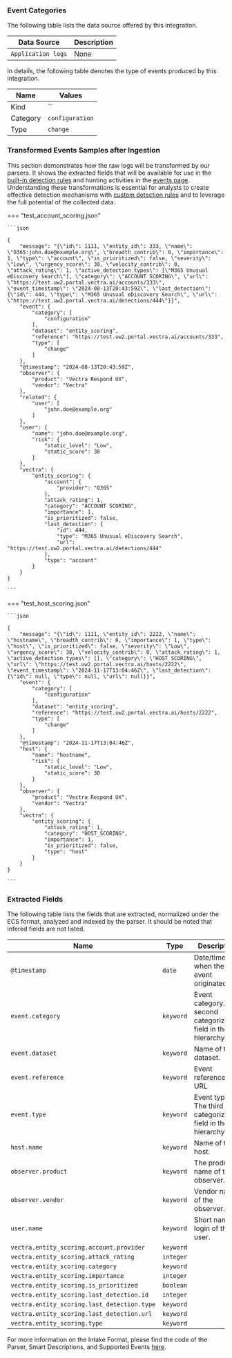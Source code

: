 
### Event Categories


The following table lists the data source offered by this integration.

| Data Source | Description                          |
| ----------- | ------------------------------------ |
| `Application logs` | None |





In details, the following table denotes the type of events produced by this integration.

| Name | Values |
| ---- | ------ |
| Kind | `` |
| Category | `configuration` |
| Type | `change` |




### Transformed Events Samples after Ingestion

This section demonstrates how the raw logs will be transformed by our parsers. It shows the extracted fields that will be available for use in the [built-in detection rules](/xdr/features/detect/rules_catalog.md) and hunting activities in the [events page](/xdr/features/investigate/events.md). Understanding these transformations is essential for analysts to create effective detection mechanisms with [custom detection rules](/xdr/features/detect/sigma.md) and to leverage the full potential of the collected data.

=== "test_account_scoring.json"

    ```json
	
    {
        "message": "{\"id\": 1111, \"entity_id\": 333, \"name\": \"O365:john.doe@example.org\", \"breadth_contrib\": 0, \"importance\": 1, \"type\": \"account\", \"is_prioritized\": false, \"severity\": \"Low\", \"urgency_score\": 30, \"velocity_contrib\": 0, \"attack_rating\": 1, \"active_detection_types\": [\"M365 Unusual eDiscovery Search\"], \"category\": \"ACCOUNT SCORING\", \"url\": \"https://test.uw2.portal.vectra.ai/accounts/333\", \"event_timestamp\": \"2024-08-13T20:43:59Z\", \"last_detection\": {\"id\": 444, \"type\": \"M365 Unusual eDiscovery Search\", \"url\": \"https://test.uw2.portal.vectra.ai/detections/444\"}}",
        "event": {
            "category": [
                "configuration"
            ],
            "dataset": "entity_scoring",
            "reference": "https://test.uw2.portal.vectra.ai/accounts/333",
            "type": [
                "change"
            ]
        },
        "@timestamp": "2024-08-13T20:43:59Z",
        "observer": {
            "product": "Vectra Respond UX",
            "vendor": "Vectra"
        },
        "related": {
            "user": [
                "john.doe@example.org"
            ]
        },
        "user": {
            "name": "john.doe@example.org",
            "risk": {
                "static_level": "Low",
                "static_score": 30
            }
        },
        "vectra": {
            "entity_scoring": {
                "account": {
                    "provider": "O365"
                },
                "attack_rating": 1,
                "category": "ACCOUNT SCORING",
                "importance": 1,
                "is_prioritized": false,
                "last_detection": {
                    "id": 444,
                    "type": "M365 Unusual eDiscovery Search",
                    "url": "https://test.uw2.portal.vectra.ai/detections/444"
                },
                "type": "account"
            }
        }
    }
    	
	```


=== "test_host_scoring.json"

    ```json
	
    {
        "message": "{\"id\": 1111, \"entity_id\": 2222, \"name\": \"hostname\", \"breadth_contrib\": 0, \"importance\": 1, \"type\": \"host\", \"is_prioritized\": false, \"severity\": \"Low\", \"urgency_score\": 30, \"velocity_contrib\": 0, \"attack_rating\": 1, \"active_detection_types\": [], \"category\": \"HOST_SCORING\", \"url\": \"https://test.uw2.portal.vectra.ai/hosts/2222\", \"event_timestamp\": \"2024-11-17T13:04:46Z\", \"last_detection\": {\"id\": null, \"type\": null, \"url\": null}}",
        "event": {
            "category": [
                "configuration"
            ],
            "dataset": "entity_scoring",
            "reference": "https://test.uw2.portal.vectra.ai/hosts/2222",
            "type": [
                "change"
            ]
        },
        "@timestamp": "2024-11-17T13:04:46Z",
        "host": {
            "name": "hostname",
            "risk": {
                "static_level": "Low",
                "static_score": 30
            }
        },
        "observer": {
            "product": "Vectra Respond UX",
            "vendor": "Vectra"
        },
        "vectra": {
            "entity_scoring": {
                "attack_rating": 1,
                "category": "HOST_SCORING",
                "importance": 1,
                "is_prioritized": false,
                "type": "host"
            }
        }
    }
    	
	```





### Extracted Fields

The following table lists the fields that are extracted, normalized under the ECS format, analyzed and indexed by the parser. It should be noted that infered fields are not listed.

| Name | Type | Description                |
| ---- | ---- | ---------------------------|
|`@timestamp` | `date` | Date/time when the event originated. |
|`event.category` | `keyword` | Event category. The second categorization field in the hierarchy. |
|`event.dataset` | `keyword` | Name of the dataset. |
|`event.reference` | `keyword` | Event reference URL |
|`event.type` | `keyword` | Event type. The third categorization field in the hierarchy. |
|`host.name` | `keyword` | Name of the host. |
|`observer.product` | `keyword` | The product name of the observer. |
|`observer.vendor` | `keyword` | Vendor name of the observer. |
|`user.name` | `keyword` | Short name or login of the user. |
|`vectra.entity_scoring.account.provider` | `keyword` |  |
|`vectra.entity_scoring.attack_rating` | `integer` |  |
|`vectra.entity_scoring.category` | `keyword` |  |
|`vectra.entity_scoring.importance` | `integer` |  |
|`vectra.entity_scoring.is_prioritized` | `boolean` |  |
|`vectra.entity_scoring.last_detection.id` | `integer` |  |
|`vectra.entity_scoring.last_detection.type` | `keyword` |  |
|`vectra.entity_scoring.last_detection.url` | `keyword` |  |
|`vectra.entity_scoring.type` | `keyword` |  |



For more information on the Intake Format, please find the code of the Parser, Smart Descriptions, and Supported Events [here](https://github.com/SEKOIA-IO/intake-formats/tree/main/Vectra/vectra-respond-ux-entity-scoring).